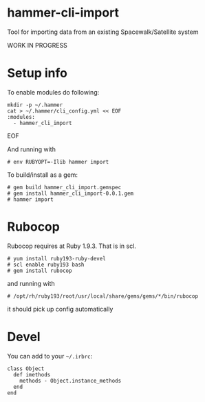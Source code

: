# hammer-cli-import

Tool for importing data from an existing Spacewalk/Satellite system

WORK IN PROGRESS

# Setup info

To enable modules do following:

    mkdir -p ~/.hammer
    cat > ~/.hammer/cli_config.yml << EOF
    :modules:
      - hammer_cli_import
EOF

And running with

    # env RUBYOPT=-Ilib hammer import

To build/install as a gem:

    # gem build hammer_cli_import.gemspec
    # gem install hammer_cli_import-0.0.1.gem
    # hammer import

# Rubocop

Rubocop requires at Ruby 1.9.3. That is in scl.

    # yum install ruby193-ruby-devel
    # scl enable ruby193 bash
    # gem install rubocop

and running with

    # /opt/rh/ruby193/root/usr/local/share/gems/gems/*/bin/rubocop

it should pick up config automatically

# Devel

You can add to your `~/.irbrc`:

    class Object
      def imethods
        methods - Object.instance_methods
      end
    end

